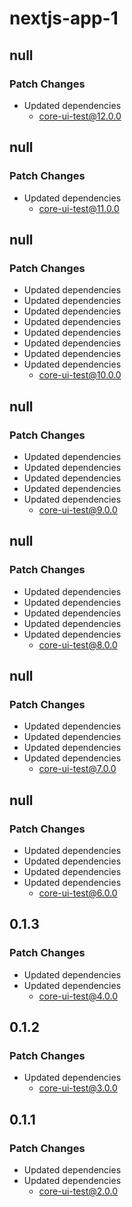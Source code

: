 # nextjs-app-1

## null

### Patch Changes

- Updated dependencies
  - core-ui-test@12.0.0

## null

### Patch Changes

- Updated dependencies
  - core-ui-test@11.0.0

## null

### Patch Changes

- Updated dependencies
- Updated dependencies
- Updated dependencies
- Updated dependencies
- Updated dependencies
- Updated dependencies
- Updated dependencies
- Updated dependencies
  - core-ui-test@10.0.0

## null

### Patch Changes

- Updated dependencies
- Updated dependencies
- Updated dependencies
- Updated dependencies
- Updated dependencies
  - core-ui-test@9.0.0

## null

### Patch Changes

- Updated dependencies
- Updated dependencies
- Updated dependencies
- Updated dependencies
- Updated dependencies
  - core-ui-test@8.0.0

## null

### Patch Changes

- Updated dependencies
- Updated dependencies
- Updated dependencies
- Updated dependencies
  - core-ui-test@7.0.0

## null

### Patch Changes

- Updated dependencies
- Updated dependencies
- Updated dependencies
- Updated dependencies
  - core-ui-test@6.0.0

## 0.1.3

### Patch Changes

- Updated dependencies
- Updated dependencies
  - core-ui-test@4.0.0

## 0.1.2

### Patch Changes

- Updated dependencies
  - core-ui-test@3.0.0

## 0.1.1

### Patch Changes

- Updated dependencies
- Updated dependencies
  - core-ui-test@2.0.0
